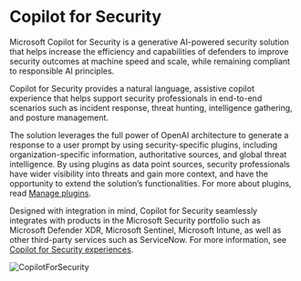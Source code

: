 # Copilot for Security

Microsoft Copilot for Security is a generative AI-powered security solution that helps increase the efficiency and capabilities of defenders to improve security outcomes at machine speed and scale, while remaining compliant to responsible AI principles.

Copilot for Security provides a natural language, assistive copilot experience that helps support security professionals in end-to-end scenarios such as incident response, threat hunting, intelligence gathering, and posture management.

The solution leverages the full power of OpenAI architecture to generate a response to a user prompt by using security-specific plugins, including organization-specific information, authoritative sources, and global threat intelligence. By using plugins as data point sources, security professionals have wider visibility into threats and gain more context, and have the opportunity to extend the solution’s functionalities. For more about plugins, read [Manage plugins](https://learn.microsoft.com/en-us/security-copilot/manage-plugins?tabs=securitycopilotplugin).

Designed with integration in mind, Copilot for Security seamlessly integrates with products in the Microsoft Security portfolio such as Microsoft Defender XDR, Microsoft Sentinel, Microsoft Intune, as well as other third-party services such as ServiceNow. For more information, see [Copilot for Security experiences](https://learn.microsoft.com/en-us/security-copilot/experiences-security-copilot).

   ![CopilotForSecurity](https://learn.microsoft.com/en-us/security-copilot/media/security-copilot-diagram.png)

